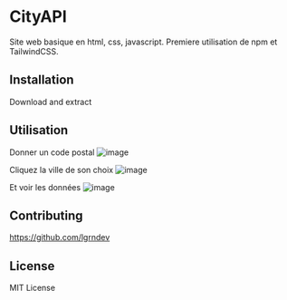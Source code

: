 # CityAPI

Site web basique en html, css, javascript. Premiere utilisation de npm et TailwindCSS.

## Installation

Download and extract

## Utilisation

Donner un code postal
![image](https://github.com/lgrndev/cityAPI/assets/172514665/ca104a7e-70b8-47c2-8a95-da023ff10241)

Cliquez la ville de son choix
![image](https://github.com/lgrndev/cityAPI/assets/172514665/a25ac67f-1498-4df0-a46d-96ab975c4f98)

Et voir les données
![image](https://github.com/lgrndev/cityAPI/assets/172514665/cb467a4e-9e63-45da-93f4-10a1004cc9a6)


## Contributing

https://github.com/lgrndev

## License

MIT License 
